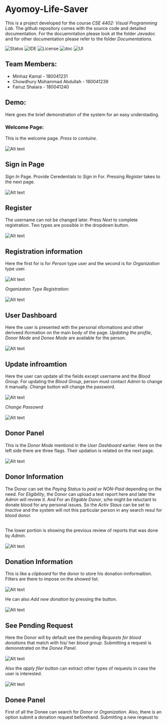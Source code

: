 # Ayomoy-Life-Saver

This is a project developed for the course *CSE 4402: Visual Programming Lab*.
The github repository comes with the source code and detailed documentation.
For the docuemntation please look at the folder *Javadoc* and for other documentation please
refer to the folder *Documentations*.

![Status](https://img.shields.io/badge/Status-Complete-brightgreen)
![IDE](https://img.shields.io/badge/IDE-IntelliJ%20IDEA-blue)
![License](https://img.shields.io/badge/license-MIT-orange.svg)
![doc](https://img.shields.io/badge/Documentation-Javadoc-blue)
![UI](https://img.shields.io/badge/UI-JavaFX-brightgreen)



## Team Members:
* Minhaz Kamal - 180041231
* Chowdhury Mohammad Abdullah - 180041239
* Fairuz Shaiara - 180041240

## Demo: 
Here goes the brief demonstration  of the system for an easy understading.
### Welcome Page:
This is the welcome page. *Press to contuine.*<br/><br/>
![Alt text]()

## Sign in Page
*Sign In* Page. Provide Ceredentials to *Sign in* For. Pressing *Register* takes to the next page.<br/><br/>
![Alt text]()

## Register 
The username can not be changed later. Press *Next* to complete registration. Two types are possible in the dropdown button. <br/><br/>
![Alt text]()

## Registration information 
Here the first for is for *Person* type user and the second is for *Organization* type user.<br/><br/>
![Alt text]()

*Organizaton Type Registration:*<br/><br/>
![Alt text]()

## User Dashboard
Here the user is presented with the personal nformations and other deriveed iformation on the main body of the page. *Updating the profile*, *Donor Mode* and *Donee Mode* are available for the person.<br/><br/>
![Alt text]()

## Update infroamtion 
Here the user can update all the fields except username and the *Blood Group*. For updating the *Blood Group*, person must contact *Admin* to change it manually. *Change* button will change the password.<br/><br/>
![Alt text]()

*Change Passowrd*<br/><br/>
![Alt text]()

## Donor Panel
This is the *Donor Mode* mentiond in the *User Dashboard* earlier. Here on the left side there are three flags. Their updation is related on the next page.<br/><br/>
![Alt text]()

## Donor Information
The Donor can set the *Paying Status* to *paid or NON-Paid* depending on the need. For *Eligibility*, the Donor can upload a test report here and later the *Admin* will review it. And For an *Eligable Donor*, s/he might be reluctant to donate blood for any personal issues. So the *Activ Staus* can be set to *Inactive* and the system will not this particular person in any search resul for blood donor.<br/><br/>

The lower portion is showing the previous review of reports that was done by *Admin*.<br/><br/>
![Alt text]()

## Donation Information
This is like a *clipboard* for the donor to store his donation innformaition. Filters are there to impose on the showed list.<br/><br/>
![Alt text]()

 He can also *Add new donation* by pressing the button.<br/><br/>
![Alt text]()

## See Pending Request
Here the Donor will by default see the pending *Requests for blood donations* that match with his/ her *blood group*. Submitting a request is demonstrated on the *Donee Panel*.<br/><br/>
![Alt text]()

Also the *apply filer* button can extract other types of requests in case the user is interested.<br/><br/>
![Alt text]()

## Donee Panel 
First of all the Donee can search for *Donor* or *Organization*. Also, there is an option submit a donation request beforehand. Submitting a new reqeust to  

